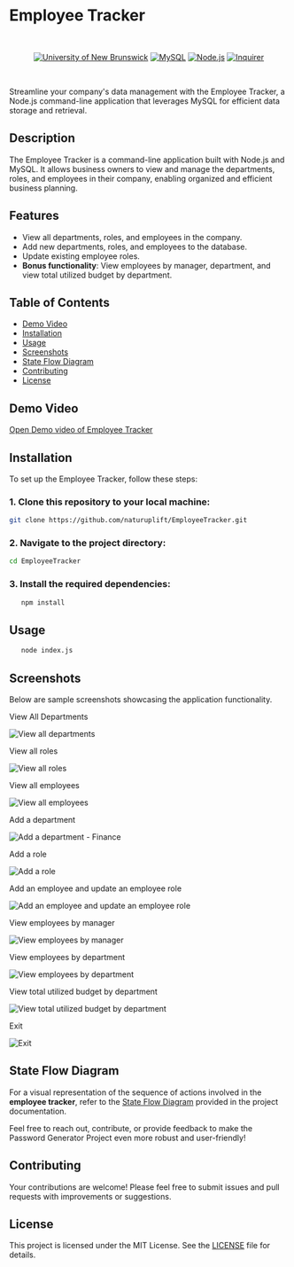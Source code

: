 # Employee Tracker

<br/>
<p align="center">
    <a href="https://unb.ca/cel/bootcamps/coding.html">
        <img alt="University of New Brunswick" src="https://img.shields.io/static/v1.svg?label=bootcamp&message=UNB&color=red" /></a>
        <a href="" >
        <img alt="MySQL" src="https://img.shields.io/static/v1.svg?label=MySQL&message=Database&color=orange" /></a>
    <a href="" >
        <img alt="Node.js" src="https://img.shields.io/static/v1.svg?label=Node.js&message=Runtime&color=green" /></a>
    <a href="" >
        <img alt="Inquirer" src="https://img.shields.io/static/v1.svg?label=Inquirer.js&message=CLI&color=blue" /></a>
</p>
<br/>

Streamline your company's data management with the Employee Tracker, a Node.js command-line application that leverages MySQL for efficient data storage and retrieval.

## Description

The Employee Tracker is a command-line application built with Node.js and MySQL. It allows business owners to view and manage the departments, roles, and employees in their company, enabling organized and efficient business planning.

## Features

- View all departments, roles, and employees in the company.
- Add new departments, roles, and employees to the database.
- Update existing employee roles.
- **Bonus functionality**: View employees by manager, department, and view total utilized budget by department.

## Table of Contents

- [Demo Video](#demo-video)
- [Installation](#installation)
- [Usage](#usage)
- [Screenshots](#screenshots)
- [State Flow Diagram](#state-flow-diagram)
- [Contributing](#contributing)
- [License](#license)

## Demo Video
[Open Demo video of Employee Tracker][employee-tracker]

## Installation

To set up the Employee Tracker, follow these steps:

### 1. Clone this repository to your local machine:

```bash
git clone https://github.com/naturuplift/EmployeeTracker.git
```

### 2. Navigate to the project directory:
```bash
cd EmployeeTracker
```

### 3. Install the required dependencies:
```bash
   npm install
```

## Usage
```bash
   node index.js
```
## Screenshots
Below are sample screenshots showcasing the application functionality.

View All Departments

![View all departments](https://github.com/naturuplift/EmployeeTracker/assets/23546356/866f1c7e-a718-48e0-aa6e-7ef7a0371f42)

View all roles

![View all roles](https://github.com/naturuplift/EmployeeTracker/assets/23546356/22d6d77f-eac3-4513-a525-5fad6e037bd6)

View all employees

![View all employees](https://github.com/naturuplift/EmployeeTracker/assets/23546356/40376e8b-cd5f-445f-960c-c74fa80db2fe)

Add a department

![Add a department - Finance](https://github.com/naturuplift/EmployeeTracker/assets/23546356/3d998473-548c-41c6-acdd-69f41a9a332e)

Add a role

![Add a role](https://github.com/naturuplift/EmployeeTracker/assets/23546356/629b2451-c317-4bd7-aebc-2e3b56fe1353)

Add an employee and update an employee role

![Add an employee and update an employee role](https://github.com/naturuplift/EmployeeTracker/assets/23546356/caba9447-34e6-4193-ae81-8f50ffa2f578)

View employees by manager

![View employees by manager](https://github.com/naturuplift/EmployeeTracker/assets/23546356/302eb42b-b267-4143-8809-a674bb474ef8)

View employees by department

![View employees by department](https://github.com/naturuplift/EmployeeTracker/assets/23546356/2f60b76a-7395-4ce0-8a4c-b15d3c47ab98)

View total utilized budget by department

![View total utilized budget by department](https://github.com/naturuplift/EmployeeTracker/assets/23546356/58a7c611-5c13-40f5-b696-f667f1066fc8)

Exit

![Exit](https://github.com/naturuplift/EmployeeTracker/assets/23546356/bf00aecc-e5fe-466f-ac26-10a5bed8dfe0)

## State Flow Diagram
For a visual representation of the sequence of actions involved in the **employee tracker**, refer to the [State Flow Diagram][state-flow] provided in the project documentation.

Feel free to reach out, contribute, or provide feedback to make the Password Generator Project even more robust and user-friendly!

## Contributing

Your contributions are welcome! Please feel free to submit issues and pull requests with improvements or suggestions.

## License

This project is licensed under the MIT License. See the [LICENSE][MIT] file for details.

[employee-tracker]: <https://drive.google.com/file/d/1sUGqjejlIFwNWmY30KaKKaGPxe695GCR/view>
[state-flow]: <https://github.com/naturuplift/EmployeeTracker/blob/main/assets/Employee%20Tracking%20State%20Diagram%20v1.png>
[MIT]: <https://github.com/naturuplift/EmployeeTracker/blob/main/LICENSE>
